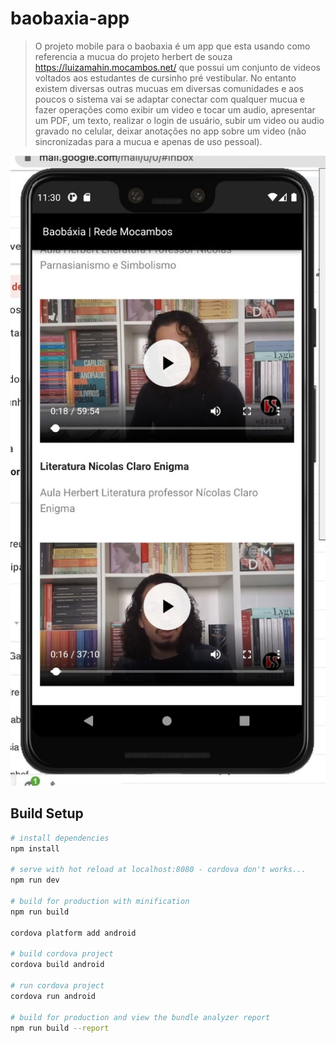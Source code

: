 # baobaxia-app

> O projeto mobile para o baobaxia é um app que esta usando como referencia a mucua do projeto herbert de souza https://luizamahin.mocambos.net/ que possui um conjunto de videos voltados aos estudantes de cursinho pré vestibular. No entanto existem diversas outras mucuas em diversas comunidades e aos poucos o sistema vai se adaptar conectar com qualquer mucua e fazer operações como exibir um video e tocar um audio, apresentar um PDF, um texto, realizar o login de usuário, subir um video ou audio gravado no celular, deixar anotações no app sobre um video (não sincronizadas para a mucua e apenas de uso pessoal).

![Primeiro print do app mostrando um grid da página inicial contendo 2 videos aulas do professor de literatura Nicolas Claro](doc/prints/print-baobaxia-alpha.png?raw=true "Title")

## Build Setup

``` bash
# install dependencies
npm install

# serve with hot reload at localhost:8080 - cordova don't works...
npm run dev

# build for production with minification
npm run build

cordova platform add android 

# build cordova project
cordova build android

# run cordova project
cordova run android

# build for production and view the bundle analyzer report
npm run build --report
```
